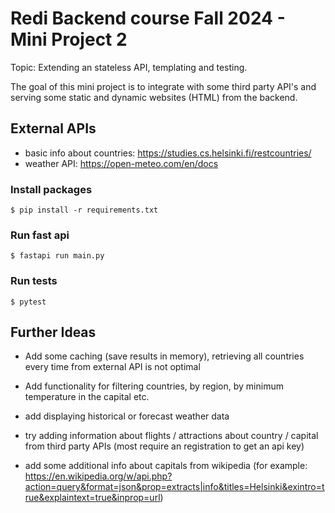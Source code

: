 # Redi Backend course Fall 2024 - Mini Project 2

Topic: Extending an stateless API, templating and testing.

The goal of this mini project is to integrate with some third party API's and
serving some static and dynamic websites (HTML) from the backend.

## External APIs

- basic info about countries: https://studies.cs.helsinki.fi/restcountries/
- weather API: https://open-meteo.com/en/docs

### Install packages

```console
$ pip install -r requirements.txt
```

### Run fast api

```console
$ fastapi run main.py
```

### Run tests

```console
$ pytest
```


## Further Ideas

- Add some caching (save results in memory), retrieving all countries every time from external
  API is not optimal

- Add functionality for filtering countries, by region, by minimum temperature in the capital etc.

- add displaying historical or forecast weather data

- try adding information about flights / attractions about country / capital from third party APIs
  (most require an registration to get an api key)

- add some additional info about capitals from wikipedia (for example: https://en.wikipedia.org/w/api.php?action=query&format=json&prop=extracts|info&titles=Helsinki&exintro=true&explaintext=true&inprop=url)
